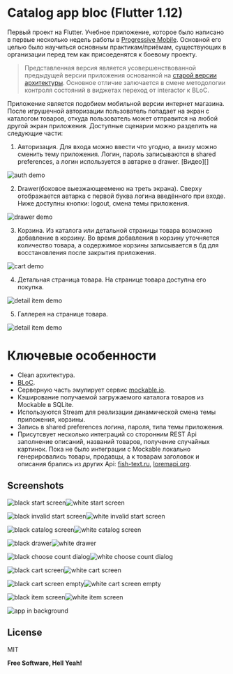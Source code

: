 # Catalog app bloc (Flutter 1.12)

Первый проект на Flutter. Учебное приложение, которое было написано в первые несколько недель работы в [Progressive Mobile][ProgressiveMobile]. Основной его целью было научиться основным практикам/приёмам, существующих в организации перед тем как присоеденятся к боевому проекту.

>Представленная версия является усовершенствованной предыдущей версии приложения основанной на [старой версии архитектуры][GitHubCatalogApp]. Основное отличие залючается в смене методологии контроля состояний в виджетах переход от interactor к BLoC.

Приложение является подобием мобильной версии интернет магазина. После игрушечной авторизации пользователь попадает на экран с каталогом товаров, откуда пользователь может отправится на любой другой экран приложения. Доступные сценарии можно разделить на следующие части:
1) Авторизация. Для входа  можно ввести что угодно, а внизу можно сменить тему приложения. Логин, пароль записываются в shared preferences, а логин используется в автарке в drawer. [Видео][]

![auth demo][AuthDemo]

2) Drawer(боковое выезжающееменю на треть экрана). Сверху отображается автарка с первой буква логина введённого при входе. Ниже доступны кнопки: logout, смена темы приложения.

![drawer demo][DrawerDemo]

3) Корзина. Из каталога или детальной страницы товара возможно добавление в корзину. Во время добавления в корзину уточняется количество товара, а содержимое корзины записывается в бд для восстановления после закрытия приложения.

![cart demo][CartDemo]

4) Детальная страница товара. На странице товара доступна его покупка.

![detail item demo][DetailItemDemo]

5) Галлерея на странице товара.

![detail item demo][DetailItemDemo]

# Ключевые особенности
  - Clean архитектура.
  - [BLoC][BlocReference].
  - Серверную часть эмулирует сервис [mockable.io][MockableIO].
  - Кэширование получаемой загружаемого каталога товаров из Mockable в SQLite.
  - Используются Stream для реализации динамической смена темы приложения, корзины.
  - Запись в shared preferences логина, пароля, типа темы приложения.
  - Присутсвует несколько интеграций со сторонним REST Api заполнение описаний, названий товаров, получение случайных картинок. Пока не было интеграции с Mockable локально генерировались товары, продавцы, а к товарам заголовок и описания брались из других Api: [fish-text.ru][FishTextApi], [loremapi.org][LoremApi].

## Screenshots
![black start screen][BlackStartScreen]![white start screen][WhiteStartScreen]

![black invalid start screen][BlackInvalidStartScreen]![white invalid start screen][WhiteInvalidStartScreen]

![black catalog screen][BlackCatalogScreen]![white catalog screen][WhiteCatalogScreen]

![black drawer][BlackDrawer]![white drawer][WhiteDrawer]

![black choose count dialog][BlackChooseCountDialog]![white choose count dialog][WhiteChooseCountDialog]

![black cart screen][BlackCartScreen]![white cart screen][WhiteCartScreenNotEmpty]

![black cart screen empty][BlackCartScreenEmpty]![white cart screen empty][WhiteCartScreen]

![black item screen][BlackItemScreen]![white item screen][WhiteItemScreen]

![app in background][AppInBackground]

License
----

MIT

**Free Software, Hell Yeah!**

   [ProgressiveMobile]:<http://pmobi.ru/>
   [GitHubCatalogApp]:<https://github.com/iebrosalin/catalog_app/>
   [MockableIO]:<https://www.mockable.io/>
   [AuthDemo]:<https://github.com/iebrosalin/catalog_app_bloc/blob/master/descriptions/gif/demo_login.gif>
   [DrawerDemo]:<https://github.com/iebrosalin/catalog_app_bloc/blob/master/descriptions/gif/demo_logout.gif>
   [CartDemo]:<https://github.com/iebrosalin/catalog_app_bloc/blob/master/descriptions/gif/demo_cart%20.gif>
   [DetailItemDemo]:<https://github.com/iebrosalin/catalog_app_bloc/blob/master/descriptions/gif/demo_item_page.gif>
   [GalleryDemo]:<https://github.com/iebrosalin/catalog_app_bloc/blob/master/descriptions/gif/gallery_demo.gif>
   [BlocReference]:<https://pub.dev/packages/flutter_bloc>
   [LoremApi]:<https://loremipsum.wiegertschouten.nl>
   [FishTextApi]:<https://fish-text.ru>

   [BlackStartScreen]:<https://github.com/iebrosalin/catalog_app_bloc/blob/master/descriptions/black_start_screen.jpeg>
   [WhiteStartScreen]:<https://github.com/iebrosalin/catalog_app_bloc/blob/master/descriptions/white_start_screen.jpeg>
   [BlackInvalidStartScreen]:<https://github.com/iebrosalin/catalog_app_bloc/blob/master/descriptions/black_invalid_start_screen.jpeg>
   [WhiteInvalidStartScreen]:<https://github.com/iebrosalin/catalog_app_bloc/blob/master/descriptions/white_invalid_start_screen.jpeg>
   [BlackCatalogScreen]:<https://github.com/iebrosalin/catalog_app_bloc/blob/master/descriptions/black_catalog_screen.jpeg>
   [WhiteCatalogScreen]:<https://github.com/iebrosalin/catalog_app_bloc/blob/master/descriptions/white_catalog_screen.jpeg>
   [BlackDrawer]:<https://github.com/iebrosalin/catalog_app_bloc/blob/master/descriptions/black_drawer.jpeg>
   [WhiteDrawer]:<https://github.com/iebrosalin/catalog_app_bloc/blob/master/descriptions/white_drawer.jpeg>
   [BlackChooseCountDialog]:<https://github.com/iebrosalin/catalog_app_bloc/blob/master/descriptions/black_choose_count_dialog.jpeg>
   [WhiteChooseCountDialog]:<https://github.com/iebrosalin/catalog_app_bloc/blob/master/descriptions/white_choose_count_dialog.jpeg>
   [WhiteCartScreen]:<https://github.com/iebrosalin/catalog_app_bloc/blob/master/descriptions/white_cart_screen.jpeg>
   [BlackCartScreen]:<https://github.com/iebrosalin/catalog_app_bloc/blob/master/descriptions/black_cart_screen.jpeg>
   [WhiteCartScreenNotEmpty]:<https://github.com/iebrosalin/catalog_app_bloc/blob/master/descriptions/white_cart_screen_not_empty.jpeg>
   [BlackCartScreenEmpty]:<https://github.com/iebrosalin/catalog_app_bloc/blob/master/descriptions/black_cart_screen_empty.jpeg>
   [BlackItemScreen]:<https://github.com/iebrosalin/catalog_app_bloc/blob/master/descriptions/black_item_screen.jpeg>
   [WhiteItemScreen]:<https://github.com/iebrosalin/catalog_app_bloc/blob/master/descriptions/white_item_screen.jpeg>
   [AppInBackground]:<https://github.com/iebrosalin/catalog_app_bloc/blob/master/descriptions/app_in_background.jpeg>























